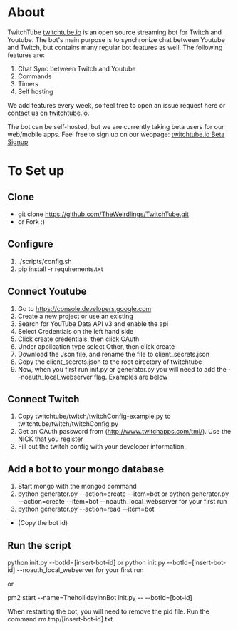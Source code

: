 About
=========
TwitchTube [twitchtube.io](http://twitchtube.io) is an open source streaming bot for Twitch and Youtube.  The bot's main purpose is to synchronize chat between Youtube and Twitch, but contains many regular bot features as well. The following features are:

1. Chat Sync between Twitch and Youtube
2. Commands
3. Timers
4. Self hosting

We add features every week, so feel free to open an issue request here or contact us on [twitchtube.io](http://twitchtube.io).

The bot can be self-hosted, but we are currently taking beta users for our web/mobile apps. Feel free to sign up on our webpage: [twitchtube.io Beta Signup](http://twitchtube.io/beta)

To Set up
=========

Clone
---------------------
* git clone https://github.com/TheWeirdlings/TwitchTube.git
* or Fork :)

Configure
---------------------
1. ./scripts/config.sh
2. pip install -r requirements.txt

Connect Youtube
---------------------
1. Go to https://console.developers.google.com
2. Create a new project or use an existing
3. Search for YouTube Data API v3 and enable the api
4. Select Credentials on the left hand side
5. Click create credentials, then click OAuth
6. Under application type select Other, then click create
7. Download the Json file, and rename the file to client_secrets.json
8. Copy the client_secrets.json to the root directory of twitchtube
9. Now, when you first run init.py or generator.py you will need to add the --noauth_local_webserver flag.     Examples are below

Connect Twitch
---------------------
1. Copy twitchtube/twitch/twitchConfig-example.py to twitchtube/twitch/twitchConfig.py
2. Get an OAuth password from (http://www.twitchapps.com/tmi/). Use the NICK that you register
3. Fill out the twitch config with your developer information.

Add a bot to your mongo database
---------------------
1. Start mongo with the mongod command
2. python generator.py --action=create --item=bot or python generator.py --action=create --item=bot --noauth_local_webserver for your first run
3. python generator.py --action=read --item=bot
* (Copy the bot id)

Run the script
---------------------
python init.py --botId=[insert-bot-id] or python init.py --botId=[insert-bot-id] --noauth_local_webserver for your first run

or

pm2 start --name=ThehollidayInnBot init.py -- --botId=[bot-id]

When restarting the bot, you will need to remove the pid file. Run the command rm tmp/[insert-bot-id].txt
